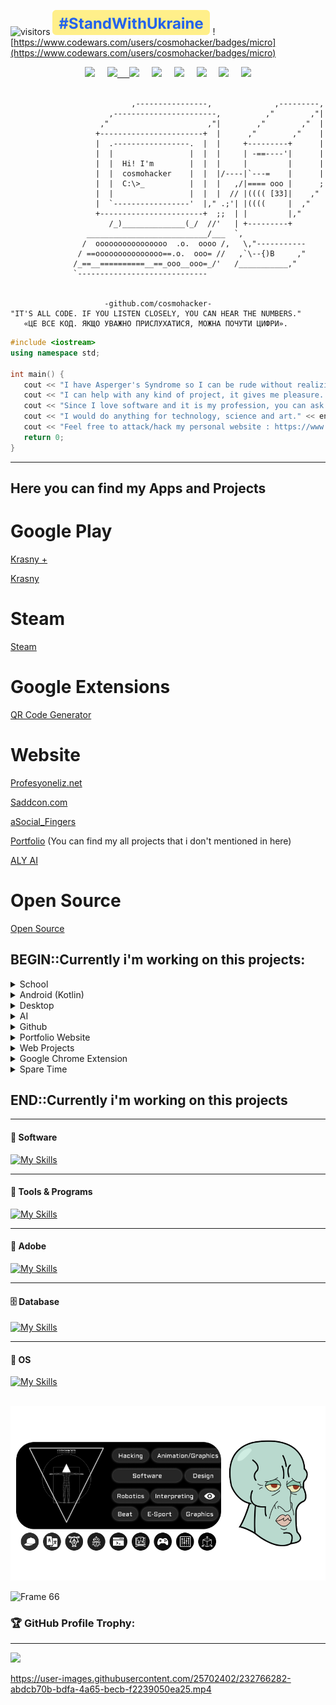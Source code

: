 ![visitors](https://visitor-badge.laobi.icu/badge?page_id=cosmohacker.cosmohacker) [![StandWithUkraine](https://raw.githubusercontent.com/vshymanskyy/StandWithUkraine/main/badges/StandWithUkraine.svg)](https://github.com/vshymanskyy/StandWithUkraine/blob/main/docs/README.md) ![https://www.codewars.com/users/cosmohacker/badges/micro](https://www.codewars.com/users/cosmohacker/badges/micro)

<p align='center'>
<a href="https://discord.gg/4UWM4CZP4E"><img src="https://img.shields.io/badge/Discord-%235865F2.svg?style=for-the-badge&logo=discord&logoColor=white" /></a>&nbsp;&nbsp;&nbsp;&nbsp;
<a href="https://www.linkedin.com/in/cosmohacker/"><img src="https://img.shields.io/badge/linkedin-%230077B5.svg?&style=for-the-badge&logo=linkedin&logoColor=white" /</a>&nbsp;&nbsp;&nbsp;&nbsp;
<a href="https://steamcommunity.com/id/cosmohacker/"><img src="https://img.shields.io/badge/steam-%23000000.svg?style=for-the-badge&logo=steam&logoColor=white" /></a>&nbsp;&nbsp;&nbsp;&nbsp;
<a href="https://github.com/cosmohacker"><img src="https://img.shields.io/badge/github-%23121011.svg?style=for-the-badge&logo=github&logoColor=white" /></a>&nbsp;&nbsp;&nbsp;&nbsp;
<a href="https://open.spotify.com/user/217cixzitjjw52l67325r3ypir"><img src="https://img.shields.io/badge/Spotify-1ED760?style=for-the-badge&logo=spotify&logoColor=white" /></a>&nbsp;&nbsp;&nbsp;&nbsp;
<a href="https://www.youtube.com/channel/UCJTO_UKw9UDNsjafWBGv08A"><img src="https://img.shields.io/badge/YouTube-%23FF0000.svg?style=for-the-badge&logo=YouTube&logoColor=white" /></a>&nbsp;&nbsp;&nbsp;&nbsp;  
<a href="https://t.me/cosmohacker"><img src="https://img.shields.io/badge/Telegram-2CA5E0?style=for-the-badge&logo=telegram&logoColor=white" /></a>&nbsp;&nbsp;&nbsp;&nbsp;
<a href="https://www.codewars.com/users/cosmohacker"><img src="https://img.shields.io/badge/Codewars-B1361E?style=for-the-badge&logo=codewars&logoColor=grey" /></a>
  <br/>
  <br/>

 
                               ,----------------,              ,---------,
                          ,-----------------------,          ,"        ,"|
                        ,"                      ,"|        ,"        ,"  |
                       +-----------------------+  |      ,"        ,"    |
                       |  .-----------------.  |  |     +---------+      |
                       |  |                 |  |  |     | -==----'|      |
                       |  |  Hi! I'm        |  |  |     |         |      |
                       |  |  cosmohacker    |  |  |/----|`---=    |      |
                       |  |  C:\>_          |  |  |   ,/|==== ooo |      ;
                       |  |                 |  |  |  // |(((( [33]|    ,"
                       |  `-----------------'  |," .;'| |((((     |  ,"
                       +-----------------------+  ;;  | |         |,"
                          /_)______________(_/  //'   | +---------+
                     ___________________________/___  `,
                    /  oooooooooooooooo  .o.  oooo /,   \,"-----------
                   / ==ooooooooooooooo==.o.  ooo= //   ,`\--{)B     ,"
                  /_==__==========__==_ooo__ooo=_/'   /___________,"
                  `-----------------------------
                  
                  
                         -github.com/cosmohacker-
    "IT'S ALL CODE. IF YOU LISTEN CLOSELY, YOU CAN HEAR THE NUMBERS."
       «ЦЕ ВСЕ КОД. ЯКЩО УВАЖНО ПРИСЛУХАТИСЯ, МОЖНА ПОЧУТИ ЦИФРИ».  

```cpp
#include <iostream>
using namespace std;

int main() {
   cout << "I have Asperger's Syndrome so I can be rude without realizing it, sorry in advance." << endl;
   cout << "I can help with any kind of project, it gives me pleasure... You can invite me to your projects." << endl;
   cout << "Since I love software and it is my profession, you can ask anything without hesitation. I respect my profession and therefore I will do my best for you and the software community." << endl;
   cout << "I would do anything for technology, science and art." << endl;
   cout << "Feel free to attack/hack my personal website : https://www.yagizcanyevgenyavuz.space and please let me know about vulnerabilities." << endl;
   return 0;
}

```

---

## Here you can find my Apps and Projects

# Google Play

[Krasny +](https://play.google.com/store/apps/details?id=com.asocialfingers.krasny_plus "Krasny +")

[Krasny](https://play.google.com/store/apps/details?id=com.asocialfingers.krasny "Krasny")

# Steam

[Steam](https://steamcommunity.com/id/aSocial_Fingers/ "Steam")

# Google Extensions

[QR Code Generator](https://chrome.google.com/webstore/detail/qr-code-generator/idmopdehblodmajcpfopappenmddidoa?hl=en-US "QR Code Generator")

# Website

[Profesyoneliz.net](https://www.profesyoneliz.net/ "Profesyoneliz")

[Saddcon.com](https://www.saddcon.com/ "Saddcon")

[aSocial_Fingers](https://www.asocialfingers.com/ "aSocial_Fingers")

[Portfolio](https://yagizcanyevgenyavuz.space "Portfolio") (You can find my all projects that i don't mentioned in here)

[ALY AI](https://www.asocialfingers.com/projects/ALY "ALY AI")

# Open Source

[Open Source](https://github.com/cosmohacker?tab=repositories "Open Source")


## BEGIN::Currently i'm working on this projects:

<details>
<summary>School</summary>
 
DBDD Database Design : Report (1) for Laboratory-Work-Library ✅
 

Reports (12) for Laboratory Works for Основи веб-розробки ЛБ Lesson ✅

LABS and Reports for Advanced Python Programming Lesson ✅

LABS and Reports for Business Analysis for Startups Lesson (Power BI) ✅

LABS and Reports for Інженерія вимог до ПЗ ✅

Homeworks for Computer Mathematics and Vocational Language Lessons ✅
</details>

<details>
<summary>Android (Kotlin)</summary>
Krasny / Krasny + (premium) application which is help and emergency app for motor drivers.✅

[Krasny +](https://play.google.com/store/apps/details?id=com.asocialfingers.krasny_plus "Krasny +")  ✅

[Krasny](https://play.google.com/store/apps/details?id=com.asocialfingers.krasny "Krasny")  ✅

Thumb Demo for Presentation for investors which is whole new internet technology for every human on planet.

Astrosa Game Project (%90 Completed). (Steam, Google Play Store)
</details>

<details>
<summary>Desktop</summary>
Astrosa Game Project (%90 Completed). (Steam, Google Play Store)
</details>

<details>
<summary>AI</summary>
Trying to upgrade and add some codes to aSocial_Fingers AI project ALY, currently developing (Live Chat)
</details>

<details>
<summary>Github</summary>
Github Bot with Psychological analysis of humans and human behaviours (This is part of my future Human Behaviour and Software in matrix article which is for my Master Degree)

[Note: Now I'm building part by part for future assembly and easier processing]

Spotify Bot Repo Edit
 
 File/Folder and Readme.md renamer for [coding-problems repository](https://github.com/The-Full-Stack-Code-Meetups/coding-problems "coding-problems repository"). Only those who clone the repo can run it
 
</details>

<details>
<summary>Portfolio Website</summary>
Need to update, add and fill my Blog Posts, Projects and Artworks which is too had much detail and this takes too much time so i decided to make it later. My Github Repositories added to my website later
</details>

<details>
<summary>Web Projects</summary>
 
[First Foreigners Community in Ukraine](https://www.saddcon.com "First Foreigners Community in Ukraine")

[Profesyoneliz](https://www.profesyoneliz.net/ "Profesyoneliz")

[aSocial_Fingers](https://www.asocialfingers.com "aSocial_Fingers")
</details>

<details>
<summary>Google Chrome Extension</summary>
 
 [Free QR Code Generator](https://chrome.google.com/webstore/detail/qr-code-generator/idmopdehblodmajcpfopappenmddidoa?hl=en-US "Free QR Code Generator") ✅
</details>

<details>
<summary>Spare Time</summary>
Competitive Programming and Solving/Learning New Math Techniques
 
 Creating 2D/3D Animations, Designs and Some Scenes
</details>

## END::Currently i'm working on this projects

---
#### 🦾 Software
[![My Skills](https://skillicons.dev/icons?i=java,python,cpp,js,html,css,kotlin,nodejs,flutter,angular,arduino,bootstrap,cs,dotnet,fortran,idea,jquery,powershell,react,raspberrypi,php,nodejs)](https://skillicons.dev)

---
#### 🧬 Tools & Programs
[![My Skills](https://skillicons.dev/icons?i=laravel,matlab,postman,androidstudio,docker,kubernetes,figma,vim,git,eclipse,vscode,codepen,electron,firebase,flask,blender,vscode,visualstudio,unreal,unity,atom,regex,md)](https://skillicons.dev)

---
#### 💽 Adobe
[![My Skills](https://skillicons.dev/icons?i=ai,au,pr,xd,ae,ps)](https://skillicons.dev)

---
#### 🗄 Database
[![My Skills](https://skillicons.dev/icons?i=mysql,mongodb,postgres,sqlite)](https://skillicons.dev)

---
#### 🔮 OS
[![My Skills](https://skillicons.dev/icons?i=linux)](https://skillicons.dev)


  <br/>
  <img src="https://github.com/cosmohacker/github-components/blob/main/git3.png">
  <br/>
  
  ![Frame 66](https://user-images.githubusercontent.com/25702402/228217616-1c47d6be-f13a-4d76-9b27-fcc17051b2bc.gif)


  
  ### 🏆 GitHub Profile Trophy:
---
 <div>
  <img width=810 src="https://github-profile-trophy.vercel.app/?username=cosmohacker&theme=matrix&no-frame=true&no-bg=true&column=-1"/>
</div>

https://user-images.githubusercontent.com/25702402/232766282-abdcb70b-bdfa-4a65-becb-f2239050ea25.mp4
